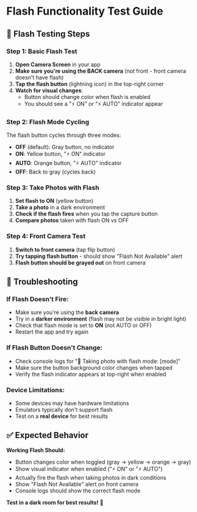 # Flash Functionality Test Guide

## 🔦 Flash Testing Steps

### **Step 1: Basic Flash Test**
1. **Open Camera Screen** in your app
2. **Make sure you're using the BACK camera** (not front - front camera doesn't have flash)
3. **Tap the flash button** (lightning icon) in the top-right corner
4. **Watch for visual changes**:
   - Button should change color when flash is enabled
   - You should see a "⚡ ON" or "⚡ AUTO" indicator appear

### **Step 2: Flash Mode Cycling**
The flash button cycles through three modes:
- **OFF** (default): Gray button, no indicator
- **ON**: Yellow button, "⚡ ON" indicator  
- **AUTO**: Orange button, "⚡ AUTO" indicator
- **OFF**: Back to gray (cycles back)

### **Step 3: Take Photos with Flash**
1. **Set flash to ON** (yellow button)
2. **Take a photo** in a dark environment
3. **Check if the flash fires** when you tap the capture button
4. **Compare photos** taken with flash ON vs OFF

### **Step 4: Front Camera Test**
1. **Switch to front camera** (tap flip button)
2. **Try tapping flash button** - should show "Flash Not Available" alert
3. **Flash button should be grayed out** on front camera

## 🐛 Troubleshooting

### **If Flash Doesn't Fire:**
- Make sure you're using the **back camera**
- Try in a **darker environment** (flash may not be visible in bright light)
- Check that flash mode is set to **ON** (not AUTO or OFF)
- Restart the app and try again

### **If Flash Button Doesn't Change:**
- Check console logs for "📸 Taking photo with flash mode: [mode]"
- Make sure the button background color changes when tapped
- Verify the flash indicator appears at top-right when enabled

### **Device Limitations:**
- Some devices may have hardware limitations
- Emulators typically don't support flash
- Test on a **real device** for best results

## ✅ Expected Behavior

**Working Flash Should:**
- Button changes color when toggled (gray → yellow → orange → gray)
- Show visual indicator when enabled ("⚡ ON" or "⚡ AUTO")
- Actually fire the flash when taking photos in dark conditions
- Show "Flash Not Available" alert on front camera
- Console logs should show the correct flash mode

**Test in a dark room for best results!** 🌙 